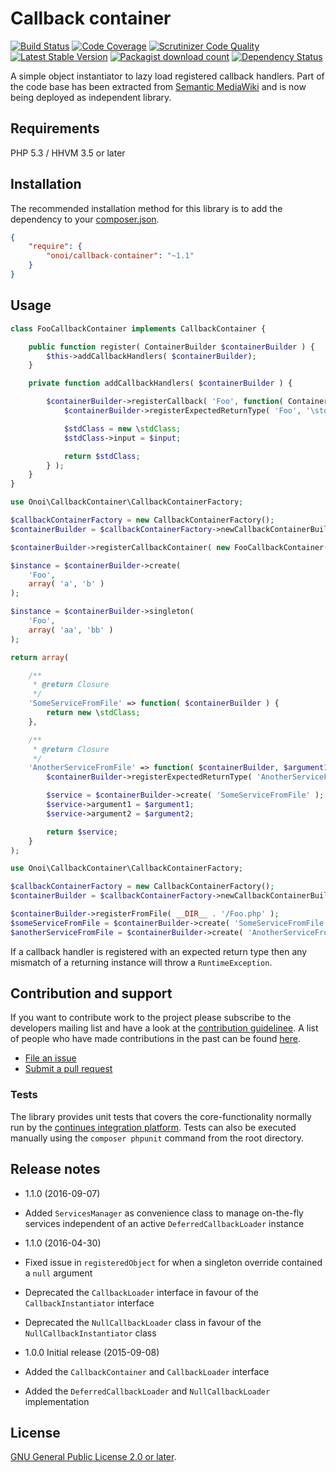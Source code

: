 # Callback container

[![Build Status](https://secure.travis-ci.org/onoi/callback-container.svg?branch=master)](http://travis-ci.org/onoi/callback-container)
[![Code Coverage](https://scrutinizer-ci.com/g/onoi/callback-container/badges/coverage.png?b=master)](https://scrutinizer-ci.com/g/onoi/callback-container/?branch=master)
[![Scrutinizer Code Quality](https://scrutinizer-ci.com/g/onoi/callback-container/badges/quality-score.png?b=master)](https://scrutinizer-ci.com/g/onoi/callback-container/?branch=master)
[![Latest Stable Version](https://poser.pugx.org/onoi/callback-container/version.png)](https://packagist.org/packages/onoi/callback-container)
[![Packagist download count](https://poser.pugx.org/onoi/callback-container/d/total.png)](https://packagist.org/packages/onoi/callback-container)
[![Dependency Status](https://www.versioneye.com/php/onoi:callback-container/badge.png)](https://www.versioneye.com/php/onoi:callback-container)

A simple object instantiator to lazy load registered callback handlers. Part of the
code base has been extracted from [Semantic MediaWiki][smw] and is now being deployed as independent library.

## Requirements

PHP 5.3 / HHVM 3.5 or later

## Installation

The recommended installation method for this library is to add
the dependency to your [composer.json][composer].

```json
{
	"require": {
		"onoi/callback-container": "~1.1"
	}
}
```

## Usage

```php
class FooCallbackContainer implements CallbackContainer {

	public function register( ContainerBuilder $containerBuilder ) {
		$this->addCallbackHandlers( $containerBuilder);
	}

	private function addCallbackHandlers( $containerBuilder ) {

		$containerBuilder->registerCallback( 'Foo', function( ContainerBuilder $containerBuilder, array $input ) {
			$containerBuilder->registerExpectedReturnType( 'Foo', '\stdClass' );

			$stdClass = new \stdClass;
			$stdClass->input = $input;

			return $stdClass;
		} );
	}
}
```
```php
use Onoi\CallbackContainer\CallbackContainerFactory;

$callbackContainerFactory = new CallbackContainerFactory();
$containerBuilder = $callbackContainerFactory->newCallbackContainerBuilder();

$containerBuilder->registerCallbackContainer( new FooCallbackContainer() );

$instance = $containerBuilder->create(
	'Foo',
	array( 'a', 'b' )
);

$instance = $containerBuilder->singleton(
	'Foo',
	array( 'aa', 'bb' )
);
```
```php
return array(

	/**
	 * @return Closure
	 */
	'SomeServiceFromFile' => function( $containerBuilder ) {
		return new \stdClass;
	},

	/**
	 * @return Closure
	 */
	'AnotherServiceFromFile' => function( $containerBuilder, $argument1, $argument2 ) {
		$containerBuilder->registerExpectedReturnType( 'AnotherServiceFromFile', '\stdClass' )

		$service = $containerBuilder->create( 'SomeServiceFromFile' );
		$service->argument1 = $argument1;
		$service->argument2 = $argument2;

		return $service;
	}
);
```
```php
use Onoi\CallbackContainer\CallbackContainerFactory;

$callbackContainerFactory = new CallbackContainerFactory();
$containerBuilder = $callbackContainerFactory->newCallbackContainerBuilder();

$containerBuilder->registerFromFile( __DIR__ . '/Foo.php' );
$someServiceFromFile = $containerBuilder->create( 'SomeServiceFromFile' );
$anotherServiceFromFile = $containerBuilder->create( 'AnotherServiceFromFile', 'Foo', 'Bar' );

```
If a callback handler is registered with an expected return type then any
mismatch of a returning instance will throw a `RuntimeException`.

## Contribution and support

If you want to contribute work to the project please subscribe to the
developers mailing list and have a look at the [contribution guidelinee](/CONTRIBUTING.md). A list
of people who have made contributions in the past can be found [here][contributors].

* [File an issue](https://github.com/onoi/callback-container/issues)
* [Submit a pull request](https://github.com/onoi/callback-container/pulls)

### Tests

The library provides unit tests that covers the core-functionality normally run by the
[continues integration platform][travis]. Tests can also be executed manually using the
`composer phpunit` command from the root directory.

## Release notes

- 1.1.0 (2016-09-07)
 - Added `ServicesManager` as convenience class to manage on-the-fly services independent of
   an active `DeferredCallbackLoader` instance

- 1.1.0 (2016-04-30)
 - Fixed issue in `registeredObject` for when a singleton override contained a `null` argument
 - Deprecated the `CallbackLoader` interface in favour of the `CallbackInstantiator` interface
 - Deprecated the `NullCallbackLoader` class in favour of the `NullCallbackInstantiator` class

- 1.0.0 Initial release (2015-09-08)
 - Added the `CallbackContainer` and `CallbackLoader` interface
 - Added the `DeferredCallbackLoader` and `NullCallbackLoader` implementation

## License

[GNU General Public License 2.0 or later][license].

[composer]: https://getcomposer.org/
[contributors]: https://github.com/onoi/callback-container/graphs/contributors
[license]: https://www.gnu.org/copyleft/gpl.html
[travis]: https://travis-ci.org/onoi/callback-container
[smw]: https://github.com/SemanticMediaWiki/SemanticMediaWiki/
